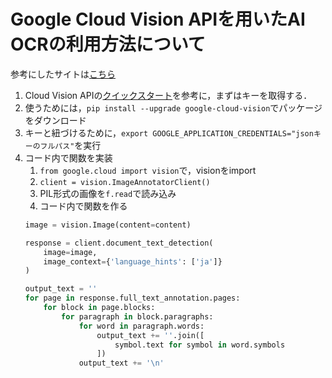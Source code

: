 # Google Cloud Vision APIを用いたAI OCRの利用方法について
参考にしたサイトは[こちら](https://dev.classmethod.jp/articles/google-cloud_vision-api/)
1. Cloud Vision APIの[クイックスタート](https://cloud.google.com/vision/docs/setup)を参考に，まずはキーを取得する．
1. 使うためには，`pip install --upgrade google-cloud-vision`でパッケージをダウンロード
1. キーと紐づけるために，`export GOOGLE_APPLICATION_CREDENTIALS="jsonキーのフルパス"`を実行
1. コード内で関数を実装
    1. `from google.cloud import vision`で，visionをimport
    1. `client = vision.ImageAnnotatorClient()`
    1. PIL形式の画像を`f.read`で読み込み
    1. コード内で関数を作る
    ```python:gcvision.py
    image = vision.Image(content=content)

    response = client.document_text_detection(
        image=image,
        image_context={'language_hints': ['ja']}
    )

    output_text = ''
    for page in response.full_text_annotation.pages:
        for block in page.blocks:
            for paragraph in block.paragraphs:
                for word in paragraph.words:
                    output_text += ''.join([
                        symbol.text for symbol in word.symbols
                    ])
                output_text += '\n'
    ```
